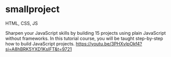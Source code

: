 # smallproject

HTML, CSS, JS

Sharpen your JavaScript skills by building 15 projects using plain JavaScript without frameworks. In this tutorial course, you will be taught step-by-step how to build JavaScript projects.
https://youtu.be/3PHXvlpOkf4?si=A8hBRK5YXD1KsIFT&t=9721
